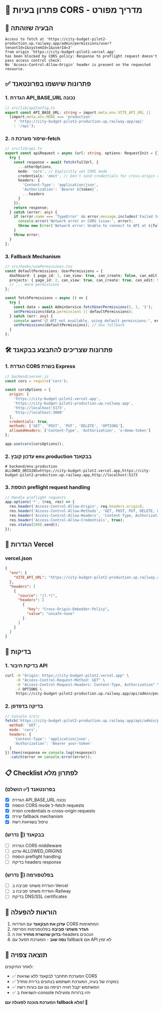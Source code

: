 # 🔧 פתרון בעיות CORS - מדריך מפורט

## 🚨 הבעיה שזוהתה

```
Access to fetch at 'https://city-budget-pilot2-production.up.railway.app/admin/permissions/user?tenantId=1&systemId=1&userId=3' 
from origin 'https://city-budget-pilot2.vercel.app' 
has been blocked by CORS policy: Response to preflight request doesn't pass access control check: 
No 'Access-Control-Allow-Origin' header is present on the requested resource.
```

## ✅ פתרונות שיושמו בפרונטאנד

### 1. הגדרת API_BASE_URL נכונה
```typescript
// src/lib/apiConfig.ts
export const API_BASE_URL: string = import.meta.env.VITE_API_URL || 
  (import.meta.env.MODE === 'production' 
    ? 'https://city-budget-pilot2-production.up.railway.app/api'
    : '/api');
```

### 2. שיפור מערכת ה-fetch
```typescript
// src/lib/api.ts
export const apiRequest = async (url: string, options: RequestInit = {}) => {
  try {
    const response = await fetch(fullUrl, {
      ...otherOptions,
      mode: 'cors', // Explicitly set CORS mode
      credentials: 'omit', // Don't send credentials for cross-origin requests
      headers: {
        'Content-Type': 'application/json',
        'Authorization': `Bearer ${token}`,
        ...headers
      }
    });
    return response;
  } catch (error: any) {
    if (error.name === 'TypeError' && error.message.includes('Failed to fetch')) {
      console.error('Network error or CORS issue:', error);
      throw new Error(`Network error: Unable to connect to API at ${fullUrl}`);
    }
    throw error;
  }
};
```

### 3. Fallback Mechanism
```typescript
// src/hooks/usePermissions.tsx
const defaultPermissions: UserPermissions = {
  dashboard: { page_id: 1, can_view: true, can_create: false, can_edit: false, can_delete: false, can_export: true },
  projects: { page_id: 2, can_view: true, can_create: true, can_edit: true, can_delete: false, can_export: true },
  // ... more permissions
};

const fetchPermissions = async () => {
  try {
    const data = await AdminService.fetchUserPermissions(1, 1, '3');
    setPermissions(data.permissions || defaultPermissions);
  } catch (err: any) {
    console.warn('📋 API not available, using default permissions:', err);
    setPermissions(defaultPermissions); // Use fallback
  }
};
```

## 🛠️ פתרונות שצריכים להתבצע בבקאנד

### 1. הגדרת CORS בשרת Express
```javascript
// backend/server.js
const cors = require('cors');

const corsOptions = {
  origin: [
    'https://city-budget-pilot2.vercel.app',
    'https://city-budget-pilot2-production.up.railway.app',
    'http://localhost:5173',
    'http://localhost:3000'
  ],
  credentials: true,
  methods: ['GET', 'POST', 'PUT', 'DELETE', 'OPTIONS'],
  allowedHeaders: ['Content-Type', 'Authorization', 'x-demo-token']
};

app.use(cors(corsOptions));
```

### 2. עדכון קובץ env.production בבקאנד
```env
# backend/env.production
ALLOWED_ORIGINS=https://city-budget-pilot2.vercel.app,https://city-budget-pilot2-production.up.railway.app,http://localhost:5173
```

### 3. הוספת preflight request handling
```javascript
// Handle preflight requests
app.options('*', (req, res) => {
  res.header('Access-Control-Allow-Origin', req.headers.origin);
  res.header('Access-Control-Allow-Methods', 'GET, POST, PUT, DELETE, OPTIONS');
  res.header('Access-Control-Allow-Headers', 'Content-Type, Authorization, x-demo-token');
  res.header('Access-Control-Allow-Credentials', true);
  res.status(200).send();
});
```

## 🔧 הגדרות Vercel

### vercel.json
```json
{
  "env": {
    "VITE_API_URL": "https://city-budget-pilot2-production.up.railway.app/api"
  },
  "headers": [
    {
      "source": "/(.*)",
      "headers": [
        {
          "key": "Cross-Origin-Embedder-Policy",
          "value": "unsafe-none"
        }
      ]
    }
  ]
}
```

## 🧪 בדיקות

### 1. בדיקת חיבור API
```bash
curl -H "Origin: https://city-budget-pilot2.vercel.app" \
     -H "Access-Control-Request-Method: GET" \
     -H "Access-Control-Request-Headers: Content-Type, Authorization" \
     -X OPTIONS \
     https://city-budget-pilot2-production.up.railway.app/api/admin/permissions/user
```

### 2. בדיקה בדפדפן
```javascript
// Console בדפדפן
fetch('https://city-budget-pilot2-production.up.railway.app/api/admin/permissions/user?tenantId=1&systemId=1&userId=3', {
  method: 'GET',
  mode: 'cors',
  headers: {
    'Content-Type': 'application/json',
    'Authorization': 'Bearer your-token'
  }
}).then(response => console.log(response))
  .catch(error => console.error(error));
```

## 📋 Checklist לפתרון מלא

### בפרונטאנד (✅ הושלם)
- [x] הגדרת API_BASE_URL נכונה
- [x] הוספת CORS mode ל-fetch requests
- [x] הסרת credentials מ-cross-origin requests
- [x] יצירת fallback mechanism
- [x] טיפול בשגיאות רשת

### בבקאנד (🔄 נדרש)
- [ ] הגדרת CORS middleware
- [ ] עדכון ALLOWED_ORIGINS
- [ ] הוספת preflight handling
- [ ] בדיקת headers response

### בפלטפורמה (🔄 נדרש)
- [ ] הגדרת משתני סביבה ב-Vercel
- [ ] הגדרת משתני סביבה ב-Railway
- [ ] בדיקת DNS/SSL certificates

## 🎯 הוראות להפעלה

1. **עדכן את הבקאנד** עם הגדרות CORS המתאימות
2. **הגדר משתני סביבה** בפלטפורמות הפריסה
3. **בדוק שהשרת מחזיר** את ה-headers הנכונים
4. **נסה שוב** - המערכת תפעל עם fallback אם API לא זמין

## 🚀 תוצאה צפויה

לאחר התיקונים:
- ✅ המערכת תתחבר לבקאנד ללא שגיאות CORS
- ✅ במקרה של בעיה, המערכת תשתמש בנתונים ברירת מחדל
- ✅ המשתמש יקבל חוויה רציפה גם עם בעיות רשת
- ✅ השגיאות ב-console יהיו ברורות ומועילות

**המערכת מוכנה לפעולה עם fallback מלא! 🎉** 